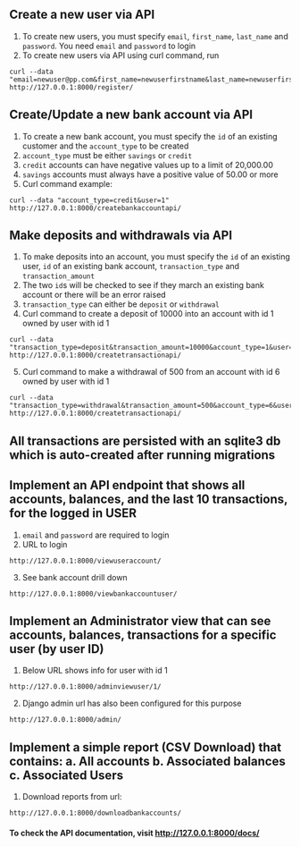 ## Create a new user via API
1. To create new users, you must specify `email`, `first_name`, `last_name` and `password`. You need `email` and `password` to login
2. To create new users via API using curl command, run
```
curl --data "email=newuser@pp.com&first_name=newuserfirstname&last_name=newuserfirstname&password=1234" http://127.0.0.1:8000/register/
```
## Create/Update a new bank account via API
1. To create a new bank account, you must specify the `id` of an existing customer and the `account_type` to be created
2. `account_type` must be either `savings` or `credit`
3. `credit` accounts can have negative values up to a limit of 20,000.00
4. `savings` accounts must always have a positive value of 50.00 or more
5. Curl command example:
```
curl --data "account_type=credit&user=1" http://127.0.0.1:8000/createbankaccountapi/
```
## Make deposits and withdrawals via API
1. To make deposits into an account, you must specify the `id` of an existing user, `id` of an existing bank account, `transaction_type` and `transaction_amount`
2. The two `id`s will be checked to see if they march an existing bank account or there will be an error raised
3. `transaction_type` can either be `deposit` or `withdrawal`
4. Curl command to create a deposit of 10000 into an account with id 1 owned by user with id 1
```
curl --data "transaction_type=deposit&transaction_amount=10000&account_type=1&user=1" http://127.0.0.1:8000/createtransactionapi/
```
5. Curl command to make a withdrawal of 500 from an account with id 6 owned by user with id 1
```
curl --data "transaction_type=withdrawal&transaction_amount=500&account_type=6&user=1" http://127.0.0.1:8000/createtransactionapi/
```
## All transactions are persisted with an sqlite3 db which is auto-created after running migrations
## Implement an API endpoint that shows all accounts, balances, and the last 10 transactions, for the logged in USER
1. `email` and `password` are required to login
2. URL to login
```
http://127.0.0.1:8000/viewuseraccount/
```
3. See bank account drill down
```
http://127.0.0.1:8000/viewbankaccountuser/
```
## Implement an Administrator view that can see accounts, balances, transactions for a specific user (by user ID)
1. Below URL shows info for user with id 1
```
http://127.0.0.1:8000/adminviewuser/1/
```
2. Django admin url has also been configured for this purpose
```
http://127.0.0.1:8000/admin/
```

## Implement a simple report (CSV Download) that contains: a. All accounts b. Associated balances c. Associated Users
1. Download reports from url:
```
http://127.0.0.1:8000/downloadbankaccounts/
```

#### To check the API documentation, visit http://127.0.0.1:8000/docs/
